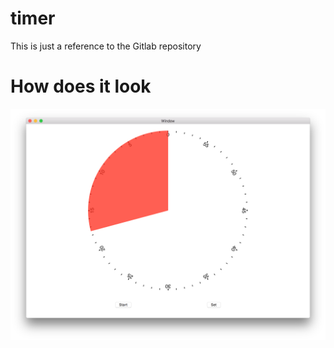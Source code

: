 # timer
This is just a reference to the Gitlab repository

# How does it look
![beautiful Timer](https://github.com/jpeinelt/timer/blob/master/Screenshot.png "Screenshot of the beautiful timer")
